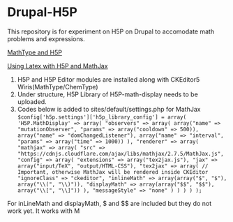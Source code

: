 # Drupal-H5P
This repository is for experiment on H5P on Drupal to accomodate math problems and expressions.

[MathType and H5P](https://help.h5p.com/hc/en-us/articles/7541975419165-MathType-and-H5P)

[Using Latex with H5P and MathJax](https://h5p.org/mathematical-expressions)

1. H5P and H5P Editor modules are installed along with CKEditor5 Wiris(MathType/ChemType)
2. Under structure, H5P Library of H5P-math-display needs to be uploaded.
3. Codes below is added to sites/default/settings.php for MathJax
`
$config['h5p.settings']['h5p_library_config'] = array(
  'H5P.MathDisplay' => array(
    "observers" => array(
      array("name" => "mutationObserver", "params" => array("cooldown" => 500)),
      array("name" => "domChangedListener"),
      array("name" => "interval", "params" => array("time" => 1000))
    ),
    "renderer" => array(
      "mathjax" => array(
        "src" => "https://cdnjs.cloudflare.com/ajax/libs/mathjax/2.7.5/MathJax.js",
        "config" => array(
          "extensions" => array("tex2jax.js"),
          "jax" => array("input/TeX", "output/HTML-CSS"),
          "tex2jax" => array(
            // Important, otherwise MathJax will be rendered inside CKEditor
            "ignoreClass" => "ckeditor",
            "inlineMath" => array(array("$", "$"), array("\\(", "\\)")),
            "displayMath" => array(array("$$", "$$"), array("\\[", "\\]"))
          ),
          "messageStyle" => "none"
        )
      )
    )
  )
);
`

For inLineMath and displayMath, $ and $$ are included but they do not work yet. It works with M